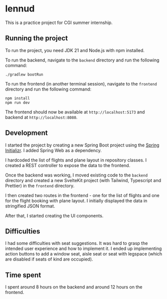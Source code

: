 # lennud

This is a practice project for CGI summer internship.

## Running the project

To run the project, you need JDK 21 and Node.js with npm installed.

To run the backend, navigate to the `backend` directory and run the following
command:

```
./gradlew bootRun
```

To run the frontend (in another terminal session), navigate to the `frontend`
directory and run the following command:

```
npm install
npm run dev
```

The frontend should now be available at `http://localhost:5173` and backend at
`http://localhost:8080`.

## Development

I started the project by creating a new Spring Boot project using the
[Spring Initializr](https://start.spring.io). I added Spring Web as a
dependency.

I hardcoded the list of flights and plane layout in repository classes. I
created a REST controller to expose the data to the frontend.

Once the backend was working, I moved existing code to the `backend` directory
and created a new SvelteKit project (with Tailwind, Typescript and Prettier) in
the `frontend` directory.

I then created two routes in the frontend - one for the list of flights and one
for the flight booking with plane layout. I initially displayed the data in
stringified JSON format.

After that, I started creating the UI components.

## Difficulties

I had some difficulties with seat suggestions. It was hard to grasp the intended
user experience and how to implement it. I ended up implementing action buttons
to add a window seat, aisle seat or seat with legspace (which are disabled if
seats of kind are occupied).

## Time spent

I spent around 8 hours on the backend and around 12 hours on the frontend.
